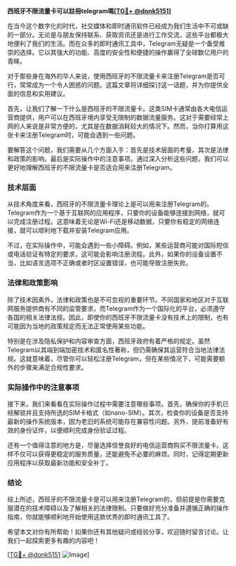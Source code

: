 **西班牙不限流量卡可以註冊telegram嗎[[TG💪+ @donk5151](https://t.me/s/donk5151)]**

在当今这个数字化的时代，社交媒体和即时通讯软件已经成为我们生活中不可或缺的一部分。无论是与朋友保持联系、获取资讯还是进行工作交流，这些平台都极大地便利了我们的生活。而在众多的即时通讯工具中，Telegram无疑是一个备受推崇的选择。它以其强大的功能、高度的安全性和便捷的操作赢得了全球数亿用户的青睐。

对于那些身在海外的华人来说，使用西班牙的不限流量卡来注册Telegram是否可行，常常成为一个令人困惑的问题。这篇文章将详细探讨这一话题，并为你提供全面的信息和实用建议。

首先，让我们了解一下什么是西班牙的不限流量卡。这类SIM卡通常由各大电信运营商提供，用户可以在西班牙境内享受无限制的数据流量服务。这对于需要经常上网的人来说是非常方便的，尤其是在数据消耗较大的情况下。然而，当你打算用这张卡来注册Telegram时，可能会遇到一些问题。

要解答这个问题，我们需要从几个方面入手：首先是技术层面的考量，其次是法律和政策的影响，最后是实际操作中的注意事项。通过深入分析这些问题，我们可以更好地理解西班牙的不限流量卡是否适合用来注册Telegram。

### 技术层面

从技术角度来看，西班牙的不限流量卡理论上是可以用来注册Telegram的。Telegram作为一个基于互联网的应用程序，只要你的设备能够连接到网络，就可以完成注册过程。这意味着无论是Wi-Fi还是移动数据，只要你有稳定的网络连接，就可以顺利地下载并安装Telegram应用。

不过，在实际操作中，可能会遇到一些小障碍。例如，某些运营商可能对国际短信或电话验证有特定的要求，这可能会影响注册流程。此外，如果你的设备设置不当，比如语言选项不正确或者时区设置错误，也可能导致注册失败。

### 法律和政策影响

除了技术因素外，法律和政策也是不可忽视的重要环节。不同国家和地区对于互联网服务提供商有不同的监管要求，而Telegram作为一个国际化的平台，必须遵守各国的相关法律法规。因此，即使你的西班牙不限流量卡没有技术上的限制，也有可能因为当地的政策规定而无法正常使用某些功能。

特别是在涉及隐私保护和内容审查方面，西班牙政府有着严格的规定。虽然Telegram以其端到端加密技术和匿名性著称，但仍需确保其运营符合当地法律法规。这就意味着，尽管你可以轻松注册Telegram，但在某些情况下，可能需要额外的步骤来满足合规性要求。

### 实际操作中的注意事项

接下来，我们来看看在实际操作过程中需要注意哪些事项。首先，确保你的手机已经解锁并且支持所选的SIM卡格式（如nano-SIM）。其次，检查你的设备是否支持最新的操作系统版本，因为老旧的系统可能存在兼容性问题。另外，提前准备好有效的身份证件，以便顺利完成身份验证过程。

还有一个值得注意的地方是，尽量选择信誉良好的电信运营商购买不限流量卡。这样不仅可以获得更稳定的服务质量，还能避免不必要的麻烦。同时，记得定期更新应用程序以获取最新功能和安全补丁。

### 结论

综上所述，西班牙的不限流量卡是可以用来注册Telegram的，但前提是你需要克服潜在的技术障碍以及了解相关的法律限制。只要做好充分准备并遵循正确的操作指南，你就能够顺利地开始使用这款优秀的即时通讯工具了。

希望本文对你有所帮助！如果你还有其他疑问或经验分享，欢迎随时留言讨论。让我们一起探索更多有趣的内容吧！

[[TG💪+ @donk5151](https://t.me/s/donk5151) ![Image](https://i.postimg.cc/rwNCRYN7/Snipaste-2025-04-30-17-27-05.png)]